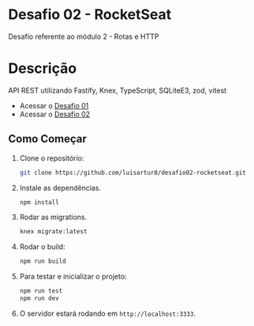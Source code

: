 # Desafio 02 - RocketSeat

Desafio referente ao módulo 2 - Rotas e HTTP

# Descrição

API REST utilizando Fastify, Knex, TypeScript, SQLiteE3, zod, vitest

- Acessar o [Desafio 01](https://github.com/luisartur8/desafio01-rocketseat)
- Acessar o [Desafio 02](https://github.com/luisartur8/desafio02-rocketseat)

## Como Começar

1. Clone o repositório:

    ```bash
    git clone https://github.com/luisartur8/desafio02-rocketseat.git
    ```
2. Instale as dependências.
    ```bash
    npm install
    ```

3. Rodar as migrations.
    ```bash
    knex migrate:latest
    ```

4. Rodar o build:
    ```bash
    npm run build
    ```

5. Para testar e inicializar o projeto:
    ```bash
    npm run test
    npm run dev
    ```

6. O servidor estará rodando em `http://localhost:3333`.